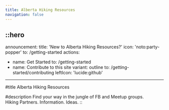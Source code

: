 ```yaml
---
title: Alberta Hiking Resources
navigation: false
---
```


::hero
---
announcement:
  title: 'New to Alberta Hiking Resources?'
  icon: 'noto:party-popper'
  to: /getting-started
actions:
  - name: Get Started
    to: /getting-started
  - name: Contribute to this site
    variant: outline
    to: /getting-started/contributing
    leftIcon: 'lucide:github'
---

#title
Alberta Hiking Resources

#description
Find your way in the jungle of FB and Meetup groups.<br>Hiking Partners. Information. Ideas.
::

